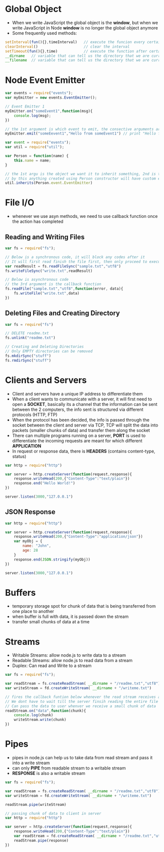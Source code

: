 # **Global Object**
- When we write JavaScript the global object is the **window**, but when we write JavaScript in Node **window** is no longer the global object anymore
- Some frequently used methods:
```javascript
setInterval(fun(){},timeInterval)   // execute the funcion every certain interval
clearInterval()                     // clear the interval
setTimeout(fun(){},time)            // execute the function after certain time has passed
__dirname   // variable that can tell us the directory that we are currently in
__filename  // variable that can tell us the directory that we are currently in + file name
```

# **Node Event Emitter**
```javascript
var events = require("events");
var myEmitter = new events.EventEmitter();

// Event Emitter 1
myEmitter.on("someEvent1",function(msg){
    console.log(msg);
})

// the 1st argument is which event to emit, the consective arguments are for the callback functions
myEmitter.emit("someEevent1","Hello from someEvent1") // print "Hello from someEvent1"
```
```javascript
var event = require("events");
var util = require("util");

var Person = function(name) {
    this.name = name;
}

// the 1st argu is the object we want it to inherit something, 2nd is the thing to be inherited
// by this anything created using Person constructor will have custom events attached to it
util.inherits(Person.event.EventEmitter)
```

# **File I/O**
- whenever we use asyn methods, we need to use callback function once the action has completed
## **Reading and Writing Files**
```javascript
var fs = require("fs");

// Below is a synchronous code, it will block any codes after it
// It will first read finish the file first, then only proceed to execute the code after it
var readResult = fs.readFileSync("sample.txt","utf8")
fs.writeFileSync("write.txt",readResult)

// Below is asynchronous code
// the 3rd argument is the callback function
fs.readFile("sample.txt","utf8",function(error, data){
    fs.writeFile("write.txt",data)
})
```
## **Deleting Files and Creating Directory**
```javascript
var fs = require("fs")

// DELETE readme.txt
fs.unlink("readme.txt")

// Creating and Deleting Directories
// Only EMPTY directories can be removed
fs.mkdirSync("stuff")
fs.rmdirSync("stuff")
```

# **Clients and Servers**
- Client and servers have a unique IP address to differentiate them
- When a client wants to communicate with a server, it will first need to open a **SOCKET**, basically its a channel that the information can be sent between the 2 computers, the info sent is structured via different protocols (HTTP, FTP)
- When the protocol has been decided, the info is passed through the socket between the client and server via TCP, TCP will split the data into packets (smaller chunks of data) and transfer them along the socket
- There can multiple programs running on a server, **PORT** is used to differentiate the incoming requests are meant for which different **APPLICATION**
- In request or response data, there is **HEADERS** (contains content-type, status)
```javascript
var http = require("http")

var server = http.createServer(function(request,response){
    response.writeHead(200,{"Content-Type":"text/plain"})
    response.end("Hello World!")
})

server.listen(3000,"127.0.0.1")
```
## **JSON Response**
```javascript
var http = require("http")

var server = http.createServer(function(request,response){
    response.writeHead(200,{"Content-Type":"application/json"})
    var myObj = {
        name: "John",
        age: 28
    }
    response.end(JSON.stringify(myObj))
})

server.listen(3000,"127.0.0.1")
```

# **Buffers**
- temporary storage spot for chunk of data that is being transferred from one place to another
- when buffer is full with data, it is passed down the stream
- transfer small chunks of data at a time

# **Streams**
- Writable Streams: allow node.js to write data to a stream
- Readable Streams: allow node.js to read data from a stream
- Duplex: Can read and Write to a stream
```javascript
var fs = require("fs");

var readStream = fs.createReadStream( __dirname + "/readme.txt","utf8")
var writeStream = fd.createWriteStream( __dirname + "/writeme.txt")

// fires the callback funtion below whenever the read stream receives a chunk of data
// We dont have to wait till the server finsih reading the entire file to proceed
// Can pass the data to user whenver we receive a small chunk of data
readStream.on("data",function(chunk){
    console.log(chunk)
    writeStream.write(chunk)
})
```

# **Pipes**
- pipes in node.js can help us to take data from read stream and pass it into a write stream
- can only **PIPE** from readable stream to a writable stream
- **RESPONSE** is also a writable stream
```javascript
var fs = require("fs");

var readStream = fs.createReadStream( __dirname + "/readme.txt","utf8")
var writeStream = fd.createWriteStream( __dirname + "/writeme.txt")

readStream.pipe(writeStream)

// passing chunk of data to client in server
var http = require("http")

var server = http.createServer(function(request,response){
    response.writeHead(200,{"Content-Type":"text/plain"})
    var readStream = fd.createReadStream( __dirname + "/readme.txt","utf8")
    readStream.pipe(response)
})
```